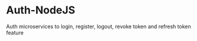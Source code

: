 # Auth-NodeJS
Auth microservices to login, register, logout, revoke token and refresh token feature
